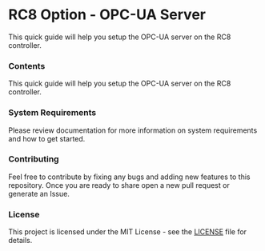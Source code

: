 # RC8 Option - OPC-UA Server
This quick guide will help you setup the OPC-UA server on the RC8 controller.

### Contents

This quick guide will help you setup the OPC-UA server on the RC8 controller.

### System Requirements

Please review documentation for more information on system requirements and how to get started.

### Contributing 

Feel free to contribute by fixing any bugs and adding new features to this repository. 
Once you are ready to share open a new pull request or generate an Issue. 

### License 

This project is licensed under the MIT License - see the [LICENSE](LICENSE) file for details.
